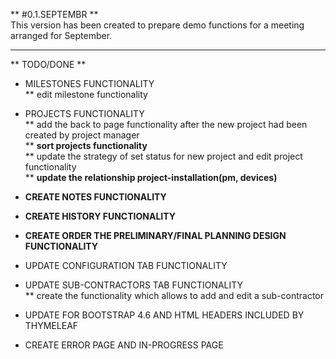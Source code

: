 ** #0.1.SEPTEMBR **  
This version has been created to prepare demo functions for a meeting arranged for September.

---

** TODO/DONE **

* MILESTONES FUNCTIONALITY  
 ** edit milestone functionality
 
* PROJECTS FUNCTIONALITY  
 ** add the back to page functionality after the new project had been created by project manager  
 ** **sort projects functionality**     
 ** update the strategy of set status for new project and edit project functionality  
 ** **update the relationship project-installation(pm, devices)**

* **CREATE NOTES FUNCTIONALITY**    

* **CREATE HISTORY FUNCTIONALITY**    

* **CREATE ORDER THE PRELIMINARY/FINAL PLANNING DESIGN FUNCTIONALITY**        

* UPDATE CONFIGURATION TAB FUNCTIONALITY  

* UPDATE SUB-CONTRACTORS TAB FUNCTIONALITY  
 ** create the functionality which allows to add and edit a sub-contractor
 
* UPDATE FOR BOOTSTRAP 4.6 AND HTML HEADERS INCLUDED BY THYMELEAF

* CREATE ERROR PAGE AND IN-PROGRESS PAGE

